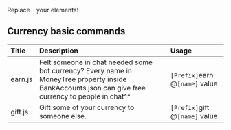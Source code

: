 Replace ` `  your elements! 

## Currency basic commands
|Title|Description|Usage|
|:-|:-|:-|
|earn.js |Felt someone in chat needed some bot currency? Every name in MoneyTree property inside BankAccounts.json can give free currency to people in chat^^ |`[Prefix]`earn @`[name]` value |
|gift.js |Gift some of your currency to someone else. |`[Prefix]`gift @`[name]` value |

